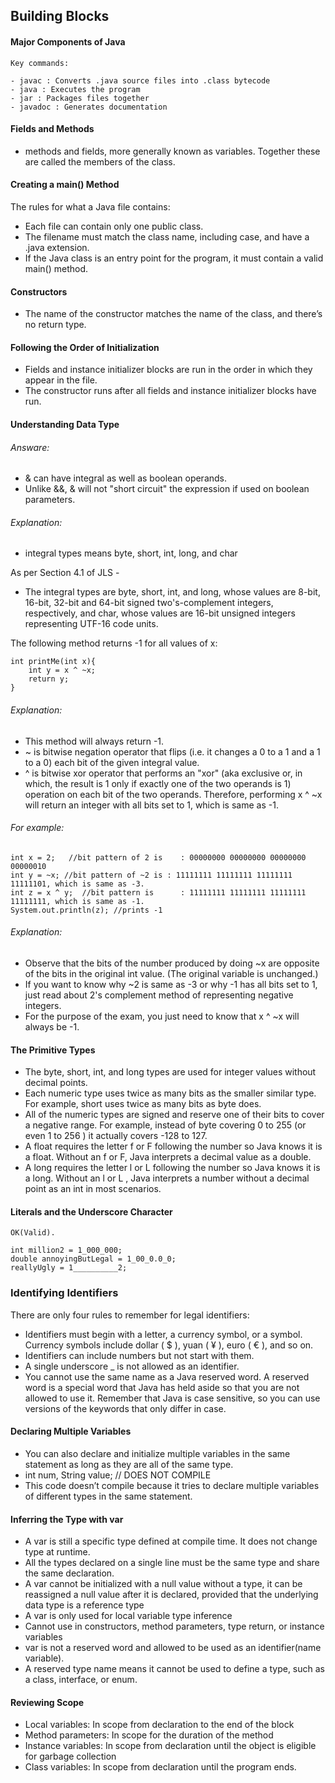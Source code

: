 ## Building Blocks
#### Major Components of Java
```
Key commands:

- javac : Converts .java source files into .class bytecode
- java : Executes the program
- jar : Packages files together
- javadoc : Generates documentation
```

#### Fields and Methods
- methods and fields, more generally known as variables. Together these are called the members of the class.

#### Creating a main() Method
The rules for what a Java file contains:
- Each file can contain only one public class.
- The filename must match the class name, including case, and have a .java extension.
- If the Java class is an entry point for the program, it must contain a valid main() method.

#### Constructors
- The name of the constructor matches the name of the class, and there’s no return type.

#### Following the Order of Initialization
- Fields and instance initializer blocks are run in the order in which they appear in the file.
- The constructor runs after all fields and instance initializer blocks have run.

#### Understanding Data Type
###### Answare:
- & can have integral as well as boolean operands.
- Unlike &&, & will not "short circuit" the expression if used on boolean parameters.

###### Explanation:
- integral types means byte, short, int, long, and char

As per Section 4.1 of JLS -
- The integral types are byte, short, int, and long, whose values are 8-bit, 16-bit, 32-bit and 64-bit signed two's-complement integers, respectively, and char, whose values are 16-bit unsigned integers representing UTF-16 code units.

The following method returns -1 for all values of x:
```
int printMe(int x){
    int y = x ^ ~x;
    return y;
}
```

###### Explanation:
- This method will always return -1.
- ~ is bitwise negation operator that flips (i.e. it changes a 0 to a 1 and a 1 to a 0) each bit of the given integral value.
- ^ is bitwise xor operator that performs an "xor" (aka exclusive or, in which, the result is 1 only if exactly one of the two operands is 1) operation on each bit of the two operands. Therefore, performing x ^ ~x will return an integer with all bits set to 1, which is same as -1.

###### For example:
```
int x = 2;   //bit pattern of 2 is    : 00000000 00000000 00000000 00000010
int y = ~x; //bit pattern of ~2 is : 11111111 11111111 11111111 11111101, which is same as -3.
int z = x ^ y;  //bit pattern is      : 11111111 11111111 11111111 11111111, which is same as -1.
System.out.println(z); //prints -1
```
###### Explanation:
- Observe that the bits of the number produced by doing ~x are opposite of the bits in the original int value. (The original variable is unchanged.)
- If you want to know why ~2 is same as -3 or why -1 has all bits set to 1, just read about 2's complement method of representing negative integers.
- For the purpose of the exam, you just need to know that x ^ ~x will always be -1.

#### The Primitive Types
- The byte, short, int, and long types are used for integer values without decimal points.
- Each numeric type uses twice as many bits as the smaller similar type. For example, short uses twice as many bits as byte does.
- All of the numeric types are signed and reserve one of their bits to cover a negative range. For example, instead of byte covering 0 to 255 (or even 1 to 256 ) it actually covers -128 to 127.
- A float requires the letter f or F following the number so Java knows it is a float. Without an f or F, Java interprets a decimal value as a double.
- A long requires the letter l or L following the number so Java knows it is a long. Without an l or L , Java interprets a number without a decimal point as an int in most scenarios.

#### Literals and the Underscore Character
```
OK(Valid).

int million2 = 1_000_000;
double annoyingButLegal = 1_00_0.0_0;
reallyUgly = 1__________2;
```

### Identifying Identifiers
There are only four rules to remember for legal identifiers:
- Identifiers must begin with a letter, a currency symbol, or a symbol. Currency symbols include dollar ( $ ), yuan ( ¥ ), euro ( € ), and so on.
- Identifiers can include numbers but not start with them.
- A single underscore _ is not allowed as an identifier.
- You cannot use the same name as a Java reserved word. A reserved word is a special word that Java has held aside so that you are not allowed to use it. Remember that Java is case sensitive, so you can use versions of the keywords that only differ in case.

#### Declaring Multiple Variables
- You can also declare and initialize multiple variables in the same statement as long as they are all of the same type.
- int num, String value; // DOES NOT COMPILE
- This code doesn’t compile because it tries to declare multiple variables of different types in the same statement.

#### Inferring the Type with var
- A var is still a specific type defined at compile time. It does not change type at runtime.
- All the types declared on a single line must be the same type and share the same declaration.
- A var cannot be initialized with a null value without a type, it can be reassigned a null value after it is declared, provided that the underlying data type is a reference type
- A var is only used for local variable type inference
- Cannot use in constructors, method parameters, type return, or instance variables
- var is not a reserved word and allowed to be used as an identifier(name variable).
- A reserved type name means it cannot be used to define a type, such as a class, interface, or enum.

#### Reviewing Scope
- Local variables: In scope from declaration to the end of the block
- Method parameters: In scope for the duration of the method
- Instance variables: In scope from declaration until the object is eligible for garbage collection
- Class variables: In scope from declaration until the program ends.